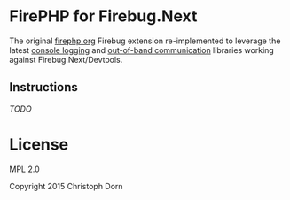 FirePHP for Firebug.Next
========================

The original [firephp.org](http://firephp.org) Firebug extension re-implemented to leverage the latest [console logging](https://github.com/fireconsole) and [out-of-band communication](https://github.com/firenode) libraries working against Firebug.Next/Devtools.

Instructions
------------

*TODO*


License
=======

MPL 2.0

Copyright 2015 Christoph Dorn
